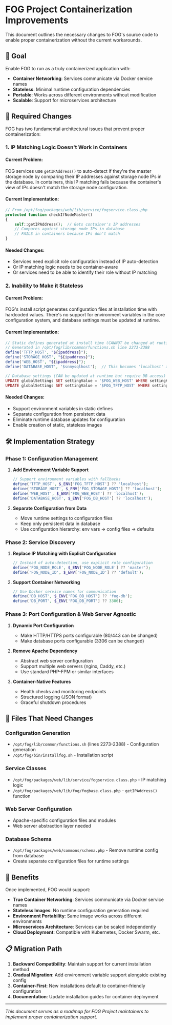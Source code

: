 # FOG Project Containerization Improvements

This document outlines the necessary changes to FOG's source code to enable proper containerization without the current workarounds.

## 🎯 Goal

Enable FOG to run as a truly containerized application with:
- **Container Networking**: Services communicate via Docker service names
- **Stateless**: Minimal runtime configuration dependencies  
- **Portable**: Works across different environments without modification
- **Scalable**: Support for microservices architecture

## 🔧 Required Changes

FOG has two fundamental architectural issues that prevent proper containerization:

### 1. **IP Matching Logic Doesn't Work in Containers**

#### **Current Problem:**
FOG services use `getIPAddress()` to auto-detect if they're the master storage node by comparing their IP addresses against storage node IPs in the database. In containers, this IP matching fails because the container's view of IPs doesn't match the storage node configuration.

#### **Current Implementation:**
```php
// From /opt/fog/packages/web/lib/service/fogservice.class.php
protected function checkIfNodeMaster()
{
    self::getIPAddress();  // Gets container's IP addresses
    // Compares against storage node IPs in database
    // FAILS in containers because IPs don't match
}
```

#### **Needed Changes:**
- Services need explicit role configuration instead of IP auto-detection
- Or IP matching logic needs to be container-aware
- Or services need to be able to identify their role without IP matching

### 2. **Inability to Make it Stateless**

#### **Current Problem:**
FOG's install script generates configuration files at installation time with hardcoded values. There's no support for environment variables in the core configuration system, and database settings must be updated at runtime.

#### **Current Implementation:**
```php
// Static defines generated at install time (CANNOT be changed at runtime)
// Generated in /opt/fog/lib/common/functions.sh line 2273-2388
define('TFTP_HOST', "${ipaddress}");
define('STORAGE_HOST', "${ipaddress}");
define('WEB_HOST', "${ipaddress}");
define('DATABASE_HOST', '$snmysqlhost');  // This becomes 'localhost' and stays that way

// Database settings (CAN be updated at runtime but require DB access)
UPDATE globalSettings SET settingValue = '$FOG_WEB_HOST' WHERE settingKey = 'FOG_WEB_HOST';
UPDATE globalSettings SET settingValue = '$FOG_TFTP_HOST' WHERE settingKey = 'FOG_TFTP_HOST';
```

#### **Needed Changes:**
- Support environment variables in static defines
- Separate configuration from persistent data
- Eliminate runtime database updates for configuration
- Enable creation of static, stateless images

## 🛠️ Implementation Strategy

### **Phase 1: Configuration Management**
1. **Add Environment Variable Support**
   ```php
   // Support environment variables with fallbacks
   define('TFTP_HOST', $_ENV['FOG_TFTP_HOST'] ?? 'localhost');
   define('STORAGE_HOST', $_ENV['FOG_STORAGE_HOST'] ?? 'localhost');
   define('WEB_HOST', $_ENV['FOG_WEB_HOST'] ?? 'localhost');
   define('DATABASE_HOST', $_ENV['FOG_DB_HOST'] ?? 'localhost');
   ```

2. **Separate Configuration from Data**
   - Move runtime settings to configuration files
   - Keep only persistent data in database
   - Use configuration hierarchy: env vars → config files → defaults

### **Phase 2: Service Discovery**
1. **Replace IP Matching with Explicit Configuration**
   ```php
   // Instead of auto-detection, use explicit role configuration
   define('FOG_NODE_ROLE', $_ENV['FOG_NODE_ROLE'] ?? 'master');
   define('FOG_NODE_ID', $_ENV['FOG_NODE_ID'] ?? 'default');
   ```

2. **Support Container Networking**
   ```php
   // Use Docker service names for communication
   define('DB_HOST', $_ENV['FOG_DB_HOST'] ?? 'fog-db');
   define('DB_PORT', $_ENV['FOG_DB_PORT'] ?? 3306);
   ```

### **Phase 3: Port Configuration & Web Server Agnostic**
1. **Dynamic Port Configuration**
   - Make HTTP/HTTPS ports configurable (80/443 can be changed)
   - Make database ports configurable (3306 can be changed)

2. **Remove Apache Dependency**
   - Abstract web server configuration
   - Support multiple web servers (nginx, Caddy, etc.)
   - Use standard PHP-FPM or similar interfaces

3. **Container-Native Features**
   - Health checks and monitoring endpoints
   - Structured logging (JSON format)
   - Graceful shutdown procedures

## 📁 Files That Need Changes

### **Configuration Generation**
- `/opt/fog/lib/common/functions.sh` (lines 2273-2388) - Configuration generation
- `/opt/fog/bin/installfog.sh` - Installation script

### **Service Classes**
- `/opt/fog/packages/web/lib/service/fogservice.class.php` - IP matching logic
- `/opt/fog/packages/web/lib/fog/fogbase.class.php` - `getIPAddress()` function

### **Web Server Configuration**
- Apache-specific configuration files and modules
- Web server abstraction layer needed

### **Database Schema**
- `/opt/fog/packages/web/commons/schema.php` - Remove runtime config from database
- Create separate configuration files for runtime settings

## 🚀 Benefits

Once implemented, FOG would support:
- **True Container Networking**: Services communicate via Docker service names
- **Stateless Images**: No runtime configuration generation required
- **Environment Portability**: Same image works across different environments
- **Microservices Architecture**: Services can be scaled independently
- **Cloud Deployment**: Compatible with Kubernetes, Docker Swarm, etc.

## 📋 Migration Path

1. **Backward Compatibility**: Maintain support for current installation method
2. **Gradual Migration**: Add environment variable support alongside existing config
3. **Container-First**: New installations default to container-friendly configuration
4. **Documentation**: Update installation guides for container deployment

---

*This document serves as a roadmap for FOG Project maintainers to implement proper containerization support.*